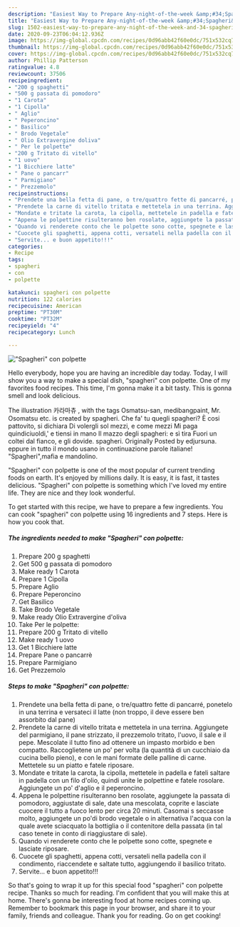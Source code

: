 ```yaml
---
description: "Easiest Way to Prepare Any-night-of-the-week &amp;#34;Spagheri&amp;#34; con polpette"
title: "Easiest Way to Prepare Any-night-of-the-week &amp;#34;Spagheri&amp;#34; con polpette"
slug: 1502-easiest-way-to-prepare-any-night-of-the-week-and-34-spagheri-and-34-con-polpette
date: 2020-09-23T06:04:12.936Z
image: https://img-global.cpcdn.com/recipes/0d96abb42f60e0dc/751x532cq70/spagheri-con-polpette-recipe-main-photo.jpg
thumbnail: https://img-global.cpcdn.com/recipes/0d96abb42f60e0dc/751x532cq70/spagheri-con-polpette-recipe-main-photo.jpg
cover: https://img-global.cpcdn.com/recipes/0d96abb42f60e0dc/751x532cq70/spagheri-con-polpette-recipe-main-photo.jpg
author: Phillip Patterson
ratingvalue: 4.8
reviewcount: 37506
recipeingredient:
- "200 g spaghetti"
- "500 g passata di pomodoro"
- "1 Carota"
- "1 Cipolla"
- " Aglio"
- " Peperoncino"
- " Basilico"
- " Brodo Vegetale"
- " Olio Extravergine doliva"
- " Per le polpette"
- "200 g Tritato di vitello"
- "1 uovo"
- "1 Bicchiere latte"
- " Pane o pancarr"
- " Parmigiano"
- " Prezzemolo"
recipeinstructions:
- "Prendete una bella fetta di pane, o tre/quattro fette di pancarré, ponetelo in una terrina e versateci il latte (non troppo, il deve essere ben assorbito dal pane)"
- "Prendete la carne di vitello tritata e mettetela in una terrina. Aggiungete del parmigiano, il pane strizzato, il prezzemolo tritato, l&#39;uovo, il sale e il pepe. Mescolate il tutto fino ad ottenere un impasto morbido e ben compatto. Raccoglietene un po&#39; per volta (la quantità di un cucchiaio da cucina bello pieno), e con le mani formate delle palline di carne. Mettetele su un piatto e fatele riposare."
- "Mondate e tritate la carota, la cipolla, mettetele in padella e fateli saltare in padella con un filo d&#39;olio, quindi unite le polpettine e fatele rosolare. Aggiungete un po&#39; d&#39;aglio e il peperoncino."
- "Appena le polpettine risulteranno ben rosolate, aggiungete la passata di pomodoro, aggiustate di sale, date una mescolata, coprite e lasciate cuocere il tutto a fuoco lento per circa 20 minuti. Casomai s seccasse molto, aggiungete un po&#39;di brodo vegetale o in alternativa l&#39;acqua con la quale avete sciacquato la bottiglia o il contenitore della passata (in tal caso tenete in conto di riaggiustare di sale)."
- "Quando vi renderete conto che le polpette sono cotte, spegnete e lasciate riposare."
- "Cuocete gli spaghetti, appena cotti, versateli nella padella con il condimento, riaccendete e saltate tutto, aggiungendo il basilico tritato."
- "Servite... e buon appetito!!!"
categories:
- Recipe
tags:
- spagheri
- con
- polpette

katakunci: spagheri con polpette 
nutrition: 122 calories
recipecuisine: American
preptime: "PT30M"
cooktime: "PT32M"
recipeyield: "4"
recipecategory: Lunch

---
```



![&#34;Spagheri&#34; con polpette](https://img-global.cpcdn.com/recipes/0d96abb42f60e0dc/751x532cq70/spagheri-con-polpette-recipe-main-photo.jpg)

Hello everybody, hope you are having an incredible day today. Today, I will show you a way to make a special dish, &#34;spagheri&#34; con polpette. One of my favorites food recipes. This time, I'm gonna make it a bit tasty. This is gonna smell and look delicious.

The illustration 카라마츄 , with the tags Osmatsu-san, medibangpaint, Mr. Osomatsu etc. is created by spagheri. Che fa&#39; tu quegli spagheri? È cosi pattovito, si dichiara Di volergli sol mezzi, e come mezzi Mi paga quindiciuoldi,&#39; e tiensi in mano Il mazzo degli spagheri: e sì tira Fuori un coltei dal fianco, e gli dovide. spagheri. Originally Posted by edjursuna. eppure in tutto il mondo usano in continuazione parole italiane! &#34;Spagheri&#34;,mafia e mandolino.

&#34;Spagheri&#34; con polpette is one of the most popular of current trending foods on earth. It's enjoyed by millions daily. It is easy, it is fast, it tastes delicious. &#34;Spagheri&#34; con polpette is something which I've loved my entire life. They are nice and they look wonderful.


To get started with this recipe, we have to prepare a few ingredients. You can cook &#34;spagheri&#34; con polpette using 16 ingredients and 7 steps. Here is how you cook that.

<!--inarticleads1-->

##### The ingredients needed to make &#34;Spagheri&#34; con polpette:

1. Prepare 200 g spaghetti
1. Get 500 g passata di pomodoro
1. Make ready 1 Carota
1. Prepare 1 Cipolla
1. Prepare  Aglio
1. Prepare  Peperoncino
1. Get  Basilico
1. Take  Brodo Vegetale
1. Make ready  Olio Extravergine d&#39;oliva
1. Take  Per le polpette:
1. Prepare 200 g Tritato di vitello
1. Make ready 1 uovo
1. Get 1 Bicchiere latte
1. Prepare  Pane o pancarrè
1. Prepare  Parmigiano
1. Get  Prezzemolo




<!--inarticleads2-->

##### Steps to make &#34;Spagheri&#34; con polpette:

1. Prendete una bella fetta di pane, o tre/quattro fette di pancarré, ponetelo in una terrina e versateci il latte (non troppo, il deve essere ben assorbito dal pane)
1. Prendete la carne di vitello tritata e mettetela in una terrina. Aggiungete del parmigiano, il pane strizzato, il prezzemolo tritato, l&#39;uovo, il sale e il pepe. Mescolate il tutto fino ad ottenere un impasto morbido e ben compatto. Raccoglietene un po&#39; per volta (la quantità di un cucchiaio da cucina bello pieno), e con le mani formate delle palline di carne. Mettetele su un piatto e fatele riposare.
1. Mondate e tritate la carota, la cipolla, mettetele in padella e fateli saltare in padella con un filo d&#39;olio, quindi unite le polpettine e fatele rosolare. Aggiungete un po&#39; d&#39;aglio e il peperoncino.
1. Appena le polpettine risulteranno ben rosolate, aggiungete la passata di pomodoro, aggiustate di sale, date una mescolata, coprite e lasciate cuocere il tutto a fuoco lento per circa 20 minuti. Casomai s seccasse molto, aggiungete un po&#39;di brodo vegetale o in alternativa l&#39;acqua con la quale avete sciacquato la bottiglia o il contenitore della passata (in tal caso tenete in conto di riaggiustare di sale).
1. Quando vi renderete conto che le polpette sono cotte, spegnete e lasciate riposare.
1. Cuocete gli spaghetti, appena cotti, versateli nella padella con il condimento, riaccendete e saltate tutto, aggiungendo il basilico tritato.
1. Servite... e buon appetito!!!




So that's going to wrap it up for this special food &#34;spagheri&#34; con polpette recipe. Thanks so much for reading. I'm confident that you will make this at home. There's gonna be interesting food at home recipes coming up. Remember to bookmark this page in your browser, and share it to your family, friends and colleague. Thank you for reading. Go on get cooking!
